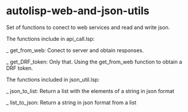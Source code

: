 # autolisp-web-and-json-utils
Set of functions to conect to web services and read and write json.

The functions include in api_call.lsp:

_ get_from_web: Conect to server and obtain responses.

_ get_DRF_token: Only that. Using the get_from_web function to obtain a DRF token.


The functions included in json_util.lsp:

_ json_to_list: Return a list with the elements of a string in json format

_ list_to_json: Return a string in json format from a list

